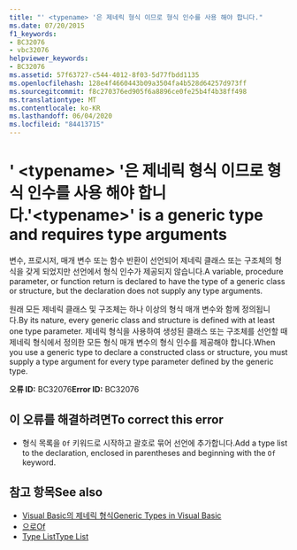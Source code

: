 ```yaml
---
title: "' <typename> '은 제네릭 형식 이므로 형식 인수를 사용 해야 합니다."
ms.date: 07/20/2015
f1_keywords:
- BC32076
- vbc32076
helpviewer_keywords:
- BC32076
ms.assetid: 57f63727-c544-4012-8f03-5d77fbdd1135
ms.openlocfilehash: 128e4f4660443b09a3504fa4b528d64257d973ff
ms.sourcegitcommit: f8c270376ed905f6a8896ce0fe25b4f4b38ff498
ms.translationtype: MT
ms.contentlocale: ko-KR
ms.lasthandoff: 06/04/2020
ms.locfileid: "84413715"
---
```

# <a name="typename-is-a-generic-type-and-requires-type-arguments"></a><span data-ttu-id="14f23-102">' \<typename> '은 제네릭 형식 이므로 형식 인수를 사용 해야 합니다.</span><span class="sxs-lookup"><span data-stu-id="14f23-102">'\<typename>' is a generic type and requires type arguments</span></span>
<span data-ttu-id="14f23-103">변수, 프로시저, 매개 변수 또는 함수 반환이 선언되어 제네릭 클래스 또는 구조체의 형식을 갖게 되었지만 선언에서 형식 인수가 제공되지 않습니다.</span><span class="sxs-lookup"><span data-stu-id="14f23-103">A variable, procedure parameter, or function return is declared to have the type of a generic class or structure, but the declaration does not supply any type arguments.</span></span>  
  
 <span data-ttu-id="14f23-104">원래 모든 제네릭 클래스 및 구조체는 하나 이상의 형식 매개 변수와 함께 정의됩니다.</span><span class="sxs-lookup"><span data-stu-id="14f23-104">By its nature, every generic class and structure is defined with at least one type parameter.</span></span> <span data-ttu-id="14f23-105">제네릭 형식을 사용하여 생성된 클래스 또는 구조체를 선언할 때 제네릭 형식에서 정의한 모든 형식 매개 변수의 형식 인수를 제공해야 합니다.</span><span class="sxs-lookup"><span data-stu-id="14f23-105">When you use a generic type to declare a constructed class or structure, you must supply a type argument for every type parameter defined by the generic type.</span></span>  
  
 <span data-ttu-id="14f23-106">**오류 ID:** BC32076</span><span class="sxs-lookup"><span data-stu-id="14f23-106">**Error ID:** BC32076</span></span>  
  
## <a name="to-correct-this-error"></a><span data-ttu-id="14f23-107">이 오류를 해결하려면</span><span class="sxs-lookup"><span data-stu-id="14f23-107">To correct this error</span></span>  
  
- <span data-ttu-id="14f23-108">형식 목록을 `Of` 키워드로 시작하고 괄호로 묶어 선언에 추가합니다.</span><span class="sxs-lookup"><span data-stu-id="14f23-108">Add a type list to the declaration, enclosed in parentheses and beginning with the `Of` keyword.</span></span>  
  
## <a name="see-also"></a><span data-ttu-id="14f23-109">참고 항목</span><span class="sxs-lookup"><span data-stu-id="14f23-109">See also</span></span>

- [<span data-ttu-id="14f23-110">Visual Basic의 제네릭 형식</span><span class="sxs-lookup"><span data-stu-id="14f23-110">Generic Types in Visual Basic</span></span>](../programming-guide/language-features/data-types/generic-types.md)
- [<span data-ttu-id="14f23-111">으로</span><span class="sxs-lookup"><span data-stu-id="14f23-111">Of</span></span>](../language-reference/statements/of-clause.md)
- [<span data-ttu-id="14f23-112">Type List</span><span class="sxs-lookup"><span data-stu-id="14f23-112">Type List</span></span>](../language-reference/statements/type-list.md)
